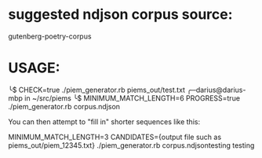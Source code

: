 # suggested ndjson corpus source:

gutenberg-poetry-corpus


# USAGE:

╰$ CHECK=true ./piem_generator.rb piems_out/test.txt
╭─darius@darius-mbp in ~/src/piems
╰$ MINIMUM_MATCH_LENGTH=6 PROGRESS=true ./piem_generator.rb corpus.ndjson

You can then attempt to "fill in" shorter sequences like this:

MINIMUM_MATCH_LENGTH=3 CANDIDATES={output file such as piems_out/piem_12345.txt} ./piem_generator.rb corpus.ndjsontesting testing
